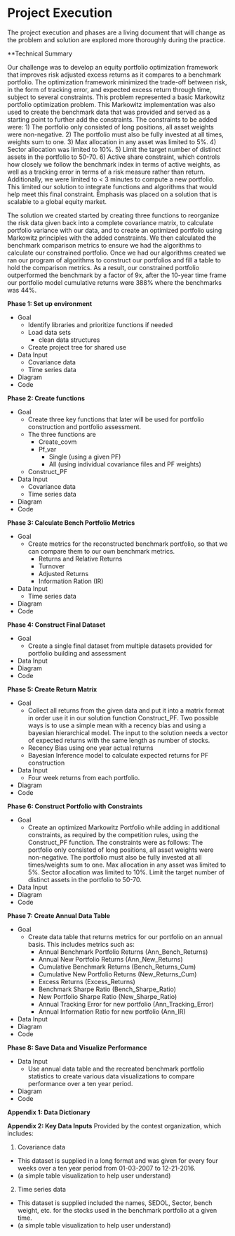 # Project Execution
The project execution and phases are a living document that will change as the problem and solution are explored more thoroughly during the practice. 

**Technical Summary

Our challenge was to develop an equity portfolio optimization framework that improves risk adjusted excess returns as it compares to a benchmark portfolio. The optimization framework minimized the trade-off between risk, in the form of tracking error, and expected excess return through time, subject to several constraints. This problem represented a basic Markowitz portfolio optimization problem. This Markowitz implementation was also used to create the benchmark data that was provided and served as a starting point to further add the constraints. The constraints to be added were: 1) The portfolio only consisted of long positions, all asset weights were non-negative. 2) The portfolio must also be fully invested at all times, weights sum to one. 3) Max allocation in any asset was limited to 5%. 4) Sector allocation was limited to 10%. 5) Limit the target number of distinct assets in the portfolio to 50-70. 6) Active share constraint, which controls how closely we follow the benchmark index in terms of active weights, as well as a tracking error in terms of a risk measure rather than return. Additionally, we were limited to < 3 minutes to compute a new portfolio. This limited our solution to integrate functions and algorithms that would help meet this final constraint. Emphasis was placed on a solution that is scalable to a global equity market.

The solution we created started by creating three functions to reorganize the risk data given back into a complete covariance matrix, to calculate portfolio variance with our data, and to create an optimized portfolio using Markowitz principles with the added constraints. We then calculated the benchmark comparison metrics to ensure we had the algorithms to calculate our constrained portfolio. Once we had our algorithms created we ran our program of algorithms to construct our portfolios and fill a table to hold the comparison metrics. As a result, our constrained portfolio outperformed the benchmark by a factor of 9x, after the 10-year time frame our portfolio model cumulative returns were 388% where the benchmarks was 44%.

**Phase 1: Set up environment**
- Goal 
  + Identify libraries and prioritize functions if needed
  + Load data sets
      + clean data structures
  + Create project tree for shared use
- Data Input
  + Covariance data
  + Time series data
- Diagram
- Code

**Phase 2: Create functions**
- Goal 
  + Create three key functions that later will be used for portfolio construction and portfolio assessment.
  + The three functions are 
      + Create_covm
      + Pf_var
          + Single (using a given PF)
          + All (using individual covariance files and PF weights)
  + Construct_PF
- Data Input
  + Covariance data
  + Time series data
- Diagram
- Code
      

**Phase 3: Calculate Bench Portfolio Metrics**
- Goal 
  + Create metrics for the reconstructed benchmark portfolio, so that we can compare them to our own benchmark metrics.
      + Returns and Relative Returns 
      + Turnover
      + Adjusted Returns 
      + Information Ration (IR)
- Data Input
  + Time series data
- Diagram
- Code

**Phase 4: Construct Final Dataset** 
- Goal 
  + Create a single final dataset from multiple datasets provided for portfolio building and assessment 
- Data Input
- Diagram
- Code

**Phase 5: Create Return Matrix** 
- Goal 
  + Collect all returns from the given data and put it into a matrix format in order use it in our solution function Construct_PF. Two possible ways is to use a simple mean with a recency bias and using a bayesian hierarchical model. The input to the solution needs a vector of expected returns with the same length as number of stocks.
  + Recency Bias using one year actual returns
  + Bayesian Inference model to calculate expected returns for PF construction
- Data Input
  + Four week returns from each portfolio.
- Diagram
- Code

**Phase 6: Construct Portfolio with Constraints** 
- Goal 
  + Create an optimized Markowitz Portfolio while adding in additional constraints, as required by the competition rules, using the Construct_PF function. The constraints were as follows: The portfolio only consisted of long positions, all asset weights were non-negative. The portfolio must also be fully invested at all times/weights sum to one. Max allocation in any asset was limited to 5%. Sector allocation was limited to 10%.  Limit the target number of distinct assets in the portfolio to 50-70.
- Data Input
- Diagram
- Code


**Phase 7: Create Annual Data Table** 
- Goal 
  + Create data table that returns metrics for our portfolio on an annual basis. This includes metrics such as:
      + Annual Benchmark Portfolio Returns (Ann_Bench_Returns)
      + Annual New Portfolio Returns (Ann_New_Returns)
      + Cumulative Benchmark Returns (Bench_Returns_Cum)
      + Cumulative New Portfolio Returns (New_Returns_Cum)
      + Excess Returns (Excess_Returns)
      + Benchmark Sharpe Ratio (Bench_Sharpe_Ratio)
      + New Portfolio Sharpe Ratio (New_Sharpe_Ratio)
      + Annual Tracking Error for new portfolio (Ann_Tracking_Error)
      + Annual Information Ratio for new portfolio (Ann_IR)
- Data Input
- Diagram
- Code


**Phase 8: Save Data and Visualize Performance** 
- Data Input
  + Use annual data table and the recreated benchmark portfolio statistics to create various data visualizations to compare performance over a ten year period.
- Diagram
- Code

**Appendix 1: Data Dictionary**  

**Appendix 2: Key Data Inputs**
Provided by the contest organization, which includes:
1. Covariance data 
  + This dataset is supplied in a long format and was given for every four weeks over a ten year period from 01-03-2007 to 12-21-2016. 
  + (a simple table visualization to help user understand)
  
2. Time series data 
  + This dataset is supplied included the names, SEDOL, Sector, bench weight, etc. for the stocks used in the benchmark portfolio at a given time. 
  + (a simple table visualization to help user understand)
